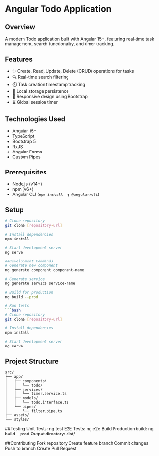 # Angular Todo Application

## Overview
A modern Todo application built with Angular 15+, featuring real-time task management, search functionality, and timer tracking.

## Features
- ✨ Create, Read, Update, Delete (CRUD) operations for tasks
- 🔍 Real-time search filtering
- ⏱️ Task creation timestamp tracking
- 💾 Local storage persistence
- 📱 Responsive design using Bootstrap
- ⌛ Global session timer

## Technologies Used
- Angular 15+
- TypeScript
- Bootstrap 5
- RxJS
- Angular Forms
- Custom Pipes

## Prerequisites
- Node.js (v14+)
- npm (v6+)
- Angular CLI (`npm install -g @angular/cli`)

## Setup
```bash
# Clone repository
git clone [repository-url]

# Install dependencies
npm install

# Start development server
ng serve

##Development Commands
# Generate new component
ng generate component component-name

# Generate service
ng generate service service-name

# Build for production
ng build --prod

# Run tests
```bash
# Clone repository
git clone [repository-url]

# Install dependencies
npm install

# Start development server
ng serve
```

## Project Structure
```plaintext
src/
├── app/
│   ├── components/
│   │   └── todo/
│   ├── services/
│   │   └── timer.service.ts
│   ├── models/
│   │   └── todo.interface.ts
│   └── pipes/
│       └── filter.pipe.ts
├── assets/
└── styles/
```

##Testing
Unit Tests: ng test
E2E Tests: ng e2e
Build
Production build: ng build --prod Output directory: dist/

##Contributing
Fork repository
Create feature branch
Commit changes
Push to branch
Create Pull Request